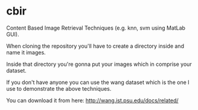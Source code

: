 cbir
====

Content Based Image Retrieval Techniques (e.g. knn, svm using MatLab GUI).

When cloning the repository you'll have to create a directory inside and name it images.

Inside that directory you're gonna put your images which in comprise your dataset.

If you don't have anyone you can use the wang dataset which is the one I use to demonstrate the above techniques.

You can download it from here: http://wang.ist.psu.edu/docs/related/
